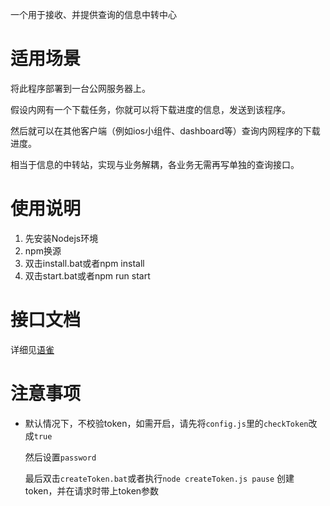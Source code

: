 一个用于接收、并提供查询的信息中转中心

# 适用场景
将此程序部署到一台公网服务器上。

假设内网有一个下载任务，你就可以将下载进度的信息，发送到该程序。

然后就可以在其他客户端（例如ios小组件、dashboard等）查询内网程序的下载进度。

相当于信息的中转站，实现与业务解耦，各业务无需再写单独的查询接口。


# 使用说明

1. 先安装Nodejs环境
2. npm换源
3. 双击install.bat或者npm install
4. 双击start.bat或者npm run start

  # 接口文档
  详细见[语雀](https://www.yuque.com/5zhimao/fmifvi/gu3gnevsshyeeq7x?singleDoc#)

# 注意事项
- 默认情况下，不校验token，如需开启，请先将`config.js`里的`checkToken`改成`true`
  
  然后设置`password`

  最后双击`createToken.bat`或者执行`node createToken.js
pause` 创建token，并在请求时带上token参数

